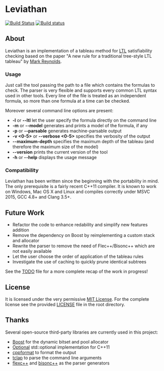# Leviathan

[![Build Status](https://travis-ci.org/Corralx/leviathan.svg?branch=master)](https://travis-ci.org/Corralx/leviathan)
[![Build status](https://ci.appveyor.com/api/projects/status/d9pox240noqo6mo0/branch/master?svg=true)](https://ci.appveyor.com/project/Corralx/leviathan/branch/master)

## About

Leviathan is an implementation of a tableau method for [LTL](https://en.wikipedia.org/wiki/Linear_temporal_logic) satisfiability checking based on the paper "A new rule for a traditional tree-style LTL tableau" by [Mark Reynolds](http://www.csse.uwa.edu.au/~mark/research/Online/ltlsattab.html).

### Usage

Just call the tool passing the path to a file which contains the formulas to check. The parser is very flexible and supports every common LTL syntax used in other tools. Every line of the file is treated as an independent formula, so more than one formula at a time can be checked.

Moreover several command line options are present:

* **-l** or **--ltl** let the user specify the formula directly on the command line
* **-m** or **--model** generates and prints a model of the formula, if any
* **-p** or **--parsable** generates machine-parsable output
* **-v \<0-5>** or **--verbose \<0-5>** specifies the verbosity of the output
* **--maximum-depth** specifies the maximum depth of the tableau (and therefore the maximum size of the model)
* **--version** prints the current version of the tool
* **-h** or **--help** displays the usage message

### Compatibility

Leviathan has been written since the beginning with the portability in mind. The only prerequisite is a fairly recent C++11 compiler. It is known to work on Windows, Mac OS X and Linux and compiles correctly under MSVC 2015, GCC 4.8+ and Clang 3.5+.

## Future Work

* Refactor the code to enhance redability and simplify new features addition
* Remove the dependency on Boost by reimplementing a custom stack and allocator
* Rewrite the parser to remove the need of Flec++/Bisonc++ which are not easily available
* Let the user choose the order of application of the tableau rules
* Investigate the use of caching to quickly prune identical subtrees

See the [TODO](https://github.com/Corralx/leviathan/blob/master/TODO.md) file for a more complete recap of the work in progress!

## License

It is licensed under the very permissive [MIT License](https://opensource.org/licenses/MIT).
For the complete license see the provided [LICENSE](https://github.com/Corralx/leviathan/blob/master/LICENSE.md) file in the root directory.

## Thanks

Several open-source third-party libraries are currently used in this project:
* [Boost](http://www.boost.org/) for the dynamic bitset and pool allocator
* [Optional](https://github.com/akrzemi1/Optional) std::optional implementation for C++11
* [cppformat](https://github.com/fmtlib/fmt) to format the output
* [tclap](http://tclap.sourceforge.net/) to parse the command line arguments
* [flexc++](https://fbb-git.github.io/flexcpp/) and [bisonc++](https://fbb-git.github.io/bisoncpp/) as the parser generators


